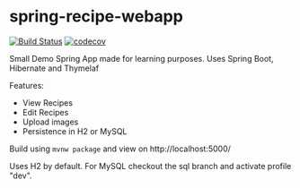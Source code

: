 # spring-recipe-webapp
[![Build Status](https://travis-ci.com/JFuerste/spring-recipe-webapp.svg?token=DXxKCUnhUTNCqpsap9Wf&branch=master)](https://travis-ci.com/JFuerste/spring-recipe-webapp)
[![codecov](https://codecov.io/gh/JFuerste/spring-recipe-webapp/branch/master/graph/badge.svg)](https://codecov.io/gh/JFuerste/spring-recipe-webapp)


Small Demo Spring App made for learning purposes. Uses Spring Boot, Hibernate and Thymelaf

Features:
 - View Recipes
 - Edit Recipes
 - Upload images
 - Persistence in H2 or MySQL
 
 Build using ```mvnw package``` and view on http://localhost:5000/


Uses H2 by default. For MySQL checkout the sql branch and activate profile "dev". 
